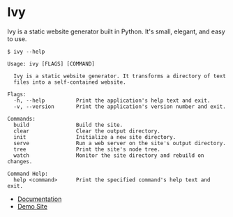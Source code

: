 
# Ivy

Ivy is a static website generator built in Python. It's small, elegant, and easy to use.

    $ ivy --help

    Usage: ivy [FLAGS] [COMMAND]

      Ivy is a static website generator. It transforms a directory of text
      files into a self-contained website.

    Flags:
      -h, --help          Print the application's help text and exit.
      -v, --version       Print the application's version number and exit.

    Commands:
      build               Build the site.
      clear               Clear the output directory.
      init                Initialize a new site directory.
      serve               Run a web server on the site's output directory.
      tree                Print the site's node tree.
      watch               Monitor the site directory and rebuild on changes.

    Command Help:
      help <command>      Print the specified command's help text and exit.

* [Documentation](https://darrenmulholland.com/docs/ivy/)
* [Demo Site](https://darrenmulholland.com/demos/ivy/)
